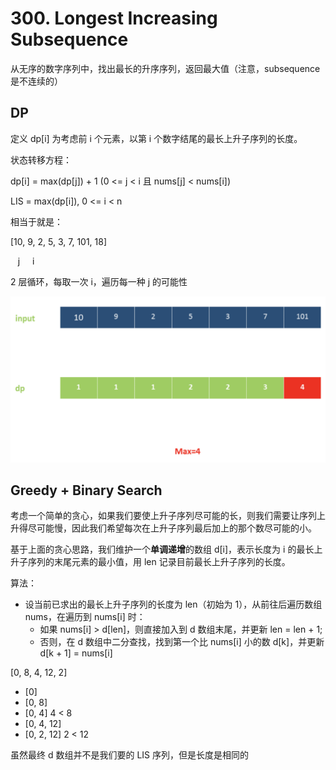# 300. Longest Increasing Subsequence
从无序的数字序列中，找出最长的升序序列，返回最大值（注意，subsequence 是不连续的）

## DP
定义 dp[i] 为考虑前 i 个元素，以第 i 个数字结尾的最长上升子序列的长度。

状态转移方程：

dp[i] = max(dp[j]) + 1 (0 <= j < i 且 nums[j] < nums[i])

LIS = max(dp[i]), 0 <= i < n

相当于就是：

[10, 9, 2, 5, 3, 7, 101, 18]

&nbsp;&nbsp; j &nbsp;&nbsp;&nbsp; i 
 
 2 层循环，每取一次 i，遍历每一种 j 的可能性
 
![dp](/src/images/%23300.png)

## Greedy + Binary Search
考虑一个简单的贪心，如果我们要使上升子序列尽可能的长，则我们需要让序列上升得尽可能慢，因此我们希望每次在上升子序列最后加上的那个数尽可能的小。

基于上面的贪心思路，我们维护一个**单调递增**的数组 d[i]，表示长度为 i 的最长上升子序列的末尾元素的最小值，用 len 记录目前最长上升子序列的长度。

算法：
- 设当前已求出的最长上升子序列的长度为 len（初始为 1），从前往后遍历数组 nums，在遍历到 nums[i] 时：
  - 如果 nums[i] > d[len]，则直接加入到 d 数组末尾，并更新 len = len + 1;
  - 否则，在 d 数组中二分查找，找到第一个比 nums[i] 小的数 d[k]，并更新 d[k + 1] = nums[i]
  
[0, 8, 4, 12, 2]
- [0]
- [0, 8]
- [0, 4] 4 < 8
- [0, 4, 12]
- [0, 2, 12] 2 < 12

虽然最终 d 数组并不是我们要的 LIS 序列，但是长度是相同的
